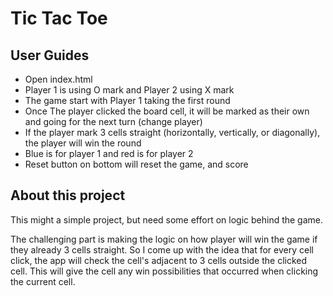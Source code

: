 # Tic Tac Toe

## User Guides

- Open index.html
- Player 1 is using O mark and Player 2 using X mark
- The game start with Player 1 taking the first round
- Once The player clicked the board cell, it will be marked as their own and going for the next turn (change player)
- If the player mark 3 cells straight (horizontally, vertically, or diagonally), the player will win the round
- Blue is for player 1 and red is for player 2
- Reset button on bottom will reset the game, and score

## About this project

This might a simple project, but need some effort on logic behind the game.

The challenging part is making the logic on how player will win the game if they already 3 cells straight. So I come up with the idea that for every cell click, the app will check the cell's adjacent to 3 cells outside the clicked cell. This will give the cell any win possibilities that occurred when clicking the current cell.

